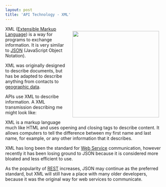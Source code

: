 ```yaml
---
layout: post
title: 'API Technology - XML'
---
```

<p><img style="padding: 15px;" src="http://kinlane-productions.s3.amazonaws.com/xml.png" alt="" width="275" align="right" />XML (<a class="zem_slink" title="XML" rel="wikipedia" href="http://en.wikipedia.org/wiki/XML">Extensible Markup Language</a>) is a way for programs to exchange information. It is very similar to <a href="http://www.apievangelist.com/definition-json.php">JSON</a> (JavaScript Object Notation).</p>
<p>XML was originally designed to describe documents, but has be adapted to describe anything from contacts to <a class="zem_slink" title="Geographic data" rel="wikipedia" href="http://en.wikipedia.org/wiki/Geographic_data">geographic data</a>.</p>
<p>APIs use XML to describe information. A XML transmission describing me might look like:</p>
<script src="https://gist.github.com/817107.js?file=API%20-%20Tech%20-%20XML"></script>
<p>XML is a markup language much like HTML and uses opening and closing tags to describe content.  It allows computers to tell the difference between my first name and last name, for example, or any other information that it describes.</p>
<p>XML has long been the standard for <a href="http://www.apievangelist.com/">Web Service</a> communication, however recently it has been losing ground to JSON because it is considered more bloated and less efficient to use.</p>
<p>As the popularity of <a href="http://www.apievangelist.com/definition-rest.php">REST</a> increases, JSON may continue as the preferred standard, but XML will still have a place with many older developers, because it was the original way for web services to communicate.</p>